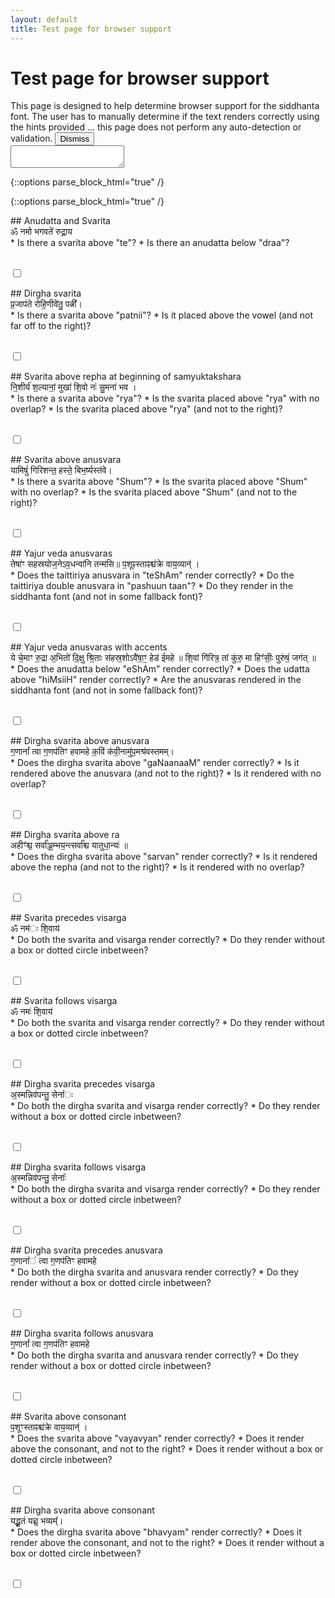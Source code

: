 ```yaml
---
layout: default
title: Test page for browser support
---
```


<h1>Test page for browser support</h1>

<div class="alert alert-info">
This page is designed to help determine browser support for the siddhanta font.
The user has to manually determine if the text renders correctly using the hints provided ...
this page does not perform any auto-detection or validation.
<button type="button" class="btn btn-secondary close" data-dismiss="alert">Dismiss</button>
</div>

<textarea rows="2" class="well form-control" id="UserAgent"></textarea>

<link href="{{ site.baseurl }}/css/vedicfonts-v10-modified.css" rel="stylesheet">
<link href="{{ site.baseurl }}/css/bootstrap-switch.min.css" rel="stylesheet">
<script src="{{ site.baseurl }}/js/bootstrap-switch.min.js"></script>

{::options parse_block_html="true" /}
<div class="browser-test">

{::options parse_block_html="true" /}
<div class="well">
## Anudatta and Svarita
  <div lang="sa">
  ॐ नमो भगवते॑ रुद्रा॒य
  </div>
* Is there a svarita above "te"?
* Is there an anudatta below "draa"?

<br/><input type="checkbox" class="browser-test-checkbox"/>
</div>

<div class="well">
## Dirgha svarita

  <div lang="sa">
  प्र॒जाप॑ते रोहि॒णीवे॑तु॒ पत्नी᳚।
  </div>
* Is there a svarita above "patnii"?
* Is it placed above the vowel (and not far off to the right)?

<br/><input type="checkbox" class="browser-test-checkbox"/>
</div>

<div class="well">
## Svarita above repha at beginning of samyuktakshara

  <div lang="sa">
  नि॒शीर्य॑ श॒ल्यानां॒ मुखा॑ शि॒वो नः॑ सु॒मना॑ भव ।
  </div>
* Is there a svarita above "rya"?
* Is the svarita placed above "rya" with no overlap?
* Is the svarita placed above "rya" (and not to the right)?

<br/><input type="checkbox" class="browser-test-checkbox"/>
</div>

<div class="well">
## Svarita above anusvara

  <div lang="sa">
  यामिषुं॑ गिरिशन्त॒ हस्ते॒ बिभ॒र्ष्यस्त॑वे।
  </div>
* Is there a svarita above "Shum"?
* Is the svarita placed above "Shum" with no overlap?
* Is the svarita placed above "Shum" (and not to the right)?

<br/><input type="checkbox" class="browser-test-checkbox"/>
</div>

<div class="well">
## Yajur veda anusvaras

  <div lang="sa">
  तेषा॑ꣳ सहस्रयोज॒नेऽव॒धन्वा॑नि तन्मसि॥  
  प॒शूꣴस्ताꣴश्च॑क्रे वाय॒व्यान्॑ ।
  </div>
* Does the taittiriya anusvara in "teShAm" render correctly?
* Do the taittiriya double anusvara in "pashuun taan"?
* Do they render in the siddhanta font (and not in some fallback font)?

<br/><input type="checkbox" class="browser-test-checkbox"/>
</div>

<div class="well">
## Yajur veda anusvaras with accents

  <div lang="sa">
  ये चे॒माꣳ रु॒द्रा अ॒भितो॑ दि॒क्षु श्रि॒ताः स॑हस्र॒शोऽवै॑षा॒ꣳ॒ हेड॑ ईमहे ॥  
  शि॒वां गि॑रित्र॒ तां कु॑रु॒ मा हिꣳ॑सीः॒ पुरु॑षं॒ जग॑त् ॥
  </div>
* Does the anudatta below "eShAm" render correctly?
* Does the udatta above "hiMsiiH" render correctly?
* Are the anusvaras rendered in the siddhanta font (and not in some fallback font)?

<br/><input type="checkbox" class="browser-test-checkbox"/>
</div>

<div class="well">
## Dirgha svarita above anusvara

  <div lang="sa">
  ग॒णानां᳚ त्वा ग॒णप॑तिꣳ हवामहे क॒विं क॑वी॒नामु॑प॒मश्र॑वस्तमम्।
  </div>
* Does the dirgha svarita above "gaNaanaaM" render correctly?
* Is it rendered above the anusvara (and not to the right)?
* Is it rendered with no overlap?

<br/><input type="checkbox" class="browser-test-checkbox"/>
</div>

<div class="well">
## Dirgha svarita above ra

  <div lang="sa">
  अहीꣳ॑श्च॒ सर्वा᳚ञ्ज॒म्भय॒न्त्सर्वा᳚श्च यातुधा॒न्यः॑ ॥
  </div>
  * Does the dirgha svarita above "sarvan" render correctly?
  * Is it rendered above the repha (and not to the right)?
  * Is it rendered with no overlap?

  <br/><input type="checkbox" class="browser-test-checkbox"/>
</div>

<div class="well">
## Svarita precedes visarga

  <div lang="sa">
  ॐ नम॑ः शि॒वाय॑
  </div>
* Do both the svarita and visarga render correctly?
* Do they render without a box or dotted circle inbetween?

<br/><input type="checkbox" class="browser-test-checkbox"/>
</div>


<div class="well">
## Svarita follows visarga

  <div lang="sa">
  ॐ नमः॑ शि॒वाय॑
  </div>
  * Do both the svarita and visarga render correctly?
  * Do they render without a box or dotted circle inbetween?

  <br/><input type="checkbox" class="browser-test-checkbox"/>
</div>

<div class="well">
## Dirgha svarita precedes visarga

  <div lang="sa">
  अ॒स्मन्निव॑पन्तु॒ सेना᳚ः
  </div>
  * Do both the dirgha svarita and visarga render correctly?
  * Do they render without a box or dotted circle inbetween?

  <br/><input type="checkbox" class="browser-test-checkbox"/>
</div>

<div class="well">
## Dirgha svarita follows visarga

  <div lang="sa">
  अ॒स्मन्निव॑पन्तु॒ सेनाः᳚
  </div>
  * Do both the dirgha svarita and visarga render correctly?
  * Do they render without a box or dotted circle inbetween?

  <br/><input type="checkbox" class="browser-test-checkbox"/>
</div>

<div class="well">
## Dirgha svarita precedes anusvara

  <div lang="sa">
  ग॒णाना᳚ं त्वा ग॒णप॑तिꣳ हवामहे
  </div>
  * Do both the dirgha svarita and anusvara render correctly?
  * Do they render without a box or dotted circle inbetween?

  <br/><input type="checkbox" class="browser-test-checkbox"/>
</div>

<div class="well">
## Dirgha svarita follows anusvara

  <div lang="sa">
  ग॒णानां᳚ त्वा ग॒णप॑तिꣳ हवामहे
  </div>
  * Do both the dirgha svarita and anusvara render correctly?
  * Do they render without a box or dotted circle inbetween?

  <br/><input type="checkbox" class="browser-test-checkbox"/>
</div>

<div class="well">
## Svarita above consonant

  <div lang="sa">
  प॒शूꣳस्ताꣴश्च॑क्रे वाय॒व्यान्॑ ।
  </div>
* Does the svarita above "vayavyan" render correctly?
* Does it render above the consonant, and not to the right?
* Does it render without a box or dotted circle inbetween?

<br/><input type="checkbox" class="browser-test-checkbox"/>
</div>

<div class="well">
## Dirgha svarita above consonant

  <div lang="sa">
  यद्भू॒तं यच्च॒ भव्यम्᳚।
  </div>
  * Does the dirgha svarita above "bhavyam" render correctly?
  * Does it render above the consonant, and not to the right?
  * Does it render without a box or dotted circle inbetween?

  <br/><input type="checkbox" class="browser-test-checkbox"/>
</div>


<script type="text/javascript">
  $( document ).ready(function() {
      $.fn.bootstrapSwitch.defaults.size = 'small';
      $.fn.bootstrapSwitch.defaults.onText = 'Pass';
      $.fn.bootstrapSwitch.defaults.offText = 'Fail';
      $.fn.bootstrapSwitch.defaults.indeterminate = 'true';
      $.fn.bootstrapSwitch.defaults.onColor = 'success';
      $.fn.bootstrapSwitch.defaults.offColor = 'danger';
      $(".browser-test-checkbox").bootstrapSwitch();
      $('#UserAgent').val("UserAgent: ".concat(navigator.userAgent));
    });
</script>

